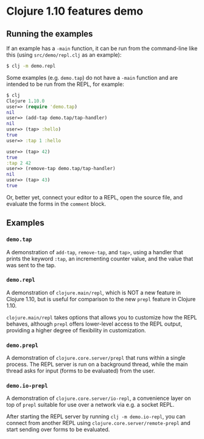 # Clojure 1.10 features demo

## Running the examples

If an example has a `-main` function, it can be run from the command-line like
this (using `src/demo/repl.clj` as an example):

```bash
$ clj -m demo.repl
```

Some examples (e.g. `demo.tap`) do not have a `-main` function and are intended
to be run from the REPL, for example:

```clojure
$ clj
Clojure 1.10.0
user=> (require 'demo.tap)
nil
user=> (add-tap demo.tap/tap-handler)
nil
user=> (tap> :hello)
true
user=> :tap 1 :hello

user=> (tap> 42)
true
:tap 2 42
user=> (remove-tap demo.tap/tap-handler)
nil
user=> (tap> 43)
true
```

Or, better yet, connect your editor to a REPL, open the source file, and
evaluate the forms in the `comment` block.

## Examples

### `demo.tap`

A demonstration of `add-tap`, `remove-tap`, and `tap>`, using a handler that
prints the keyword `:tap`, an incrementing counter value, and the value that was
sent to the tap.

### `demo.repl`

A demonstration of `clojure.main/repl`, which is NOT a new feature in Clojure
1.10, but is useful for comparison to the new `prepl` feature in Clojure 1.10.

`clojure.main/repl` takes options that allows you to customize how the REPL
behaves, although `prepl` offers lower-level access to the REPL output,
providing a higher degree of flexibility in customization.

### `demo.prepl`

A demonstration of `clojure.core.server/prepl` that runs within a single
process. The REPL server is run on a background thread, while the main thread
asks for input (forms to be evaluated) from the user.

### `demo.io-prepl`

A demonstration of `clojure.core.server/io-repl`, a convenience layer on top of
`prepl` suitable for use over a network via e.g. a socket REPL.

After starting the REPL server by running `clj -m demo.io-repl`, you can connect
from another REPL using `clojure.core.server/remote-prepl` and start sending
over forms to be evaluated.
